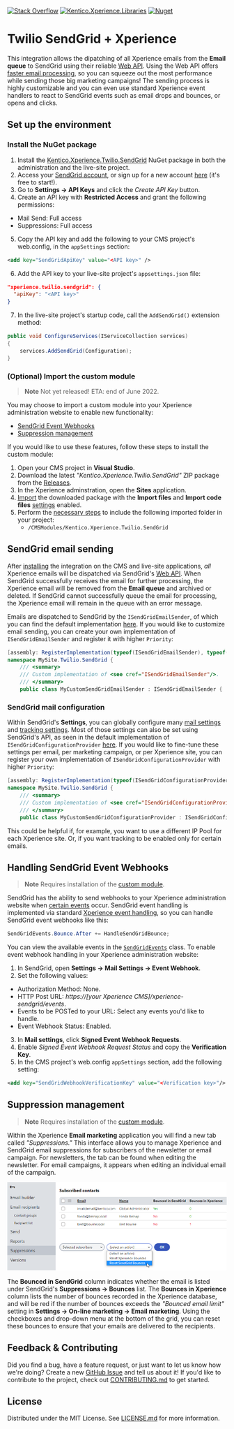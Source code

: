 [![Stack Overflow][stackoverflow-shield]][stackoverflow-url]
[![Kentico.Xperience.Libraries][xperience-shield]][xperience-url]
[![Nuget](https://img.shields.io/nuget/v/Kentico.Xperience.Twilio.SendGrid)](https://www.nuget.org/packages/Kentico.Xperience.Twilio.SendGrid)

# Twilio SendGrid + Xperience 

This integration allows the dipatching of all Xperience emails from the __Email queue__ to SendGrid using their reliable [Web API](https://sendgrid.com/go/email-api-signup). Using the Web API offers [faster email processing](https://sendgrid.com/blog/web-api-or-smtp-relay-how-should-you-send-your-mail/), so you can squeeze out the most performance while sending those big marketing campaigns! The sending process is highly customizable and you can even use standard Xperience event handlers to react to SendGrid events such as email drops and bounces, or opens and clicks.

## Set up the environment

### Install the NuGet package

1. Install the [Kentico.Xperience.Twilio.SendGrid](https://www.nuget.org/packages/Kentico.Xperience.Twilio.SendGrid) NuGet package in both the administration and the live-site project.
2. Access your [SendGrid account](https://app.sendgrid.com/), or sign up for a new account [here](https://signup.sendgrid.com/) (it's free to start!).
3. Go to __Settings → API Keys__ and click the _Create API Key_ button.
4. Create an API key with __Restricted Access__ and grant the following permissions:
  - Mail Send: Full access
  - Suppressions: Full access
5. Copy the API key and add the following to your CMS project's web.config, in the `appSettings` section:
```xml
<add key="SendGridApiKey" value="<API key>" />
```
6. Add the API key to your live-site project's `appsettings.json` file:
```json
"xperience.twilio.sendgrid": {
  "apiKey": "<API key>"
}
```
7. In the live-site project's startup code, call the `AddSendGrid()` extension method:
```cs
public void ConfigureServices(IServiceCollection services)
{
    services.AddSendGrid(Configuration);
}
```

### (Optional) Import the custom module

> __Note__ Not yet released! ETA: end of June 2022.

You may choose to import a custom module into your Xperience administration website to enable new functionality:

- [SendGrid Event Webhooks](#handling-sendgrid-event-webhooks)
- [Suppression management](#suppression-management)

If you would like to use these features, follow these steps to install the custom module:

1. Open your CMS project in __Visual Studio__.
1. Download the latest _"Kentico.Xperience.Twilio.SendGrid"_ ZIP package from the [Releases](https://github.com/Kentico/xperience-twilio-sendgrid/releases/).
1. In the Xperience adminstration, open the __Sites__ application.
1. [Import](https://docs.xperience.io/deploying-websites/exporting-and-importing-sites/importing-a-site-or-objects) the downloaded package with the __Import files__ and __Import code files__ [settings](https://docs.xperience.io/deploying-websites/exporting-and-importing-sites/importing-a-site-or-objects#Importingasiteorobjects-Import-Objectselectionsettings) enabled.
1. Perform the [necessary steps](https://docs.xperience.io/deploying-websites/exporting-and-importing-sites/importing-a-site-or-objects#Importingasiteorobjects-Importingpackageswithfiles) to include the following imported folder in your project:
   - `/CMSModules/Kentico.Xperience.Twilio.SendGrid`

## SendGrid email sending

After [installing](#install-the-nuget-package) the integration on the CMS and live-site applications, _all_ Xperience emails will be dispatched via SendGrid's [Web API](https://sendgrid.com/go/email-api-signup). When SendGrid successfully receives the email for further processing, the Xperience email will be removed from the __Email queue__ and archived or deleted. If SendGrid cannot successfully queue the email for processing, the Xperience email will remain in the queue with an error message.

Emails are dispatched to SendGrid by the `ISendGridEmailSender`, of which you can find the default implementation [here](src/Services/Implementations/DefaultSendGridEmailSender.cs). If you would like to customize email sending, you can create your own implementation of `ISendGridEmailSender` and register it with higher `Priority`:

```cs
[assembly: RegisterImplementation(typeof(ISendGridEmailSender), typeof(MyCustomSendGridEmailSender), Lifestyle = Lifestyle.Singleton, Priority = RegistrationPriority.Default)]
namespace MySite.Twilio.SendGrid {
    /// <summary>
    /// Custom implementation of <see cref="ISendGridEmailSender"/>.
    /// </summary>
    public class MyCustomSendGridEmailSender : ISendGridEmailSender {
```

### SendGrid mail configuration

Within SendGrid's  __Settings__, you can globally configure many [mail settings](https://docs.sendgrid.com/ui/account-and-settings/mail) and [tracking settings](https://docs.sendgrid.com/ui/account-and-settings/tracking). Most of those settings can also be set using SendGrid's API, as seen in the default implementation of `ISendGridConfigurationProvider` [here](/src/Services/Implementations/DefaultSendGridConfigurationProvider.cs). If you would like to fine-tune these settings per email, per marketing campaign, or per Xperience site, you can register your own implementation of `ISendGridConfigurationProvider` with higher `Priority`:

```cs
[assembly: RegisterImplementation(typeof(ISendGridConfigurationProvider), typeof(MyCustomSendGridConfigurationProvider), Lifestyle = Lifestyle.Singleton, Priority = RegistrationPriority.Default)]
namespace MySite.Twilio.SendGrid {
    /// <summary>
    /// Custom implementation of <see cref="ISendGridConfigurationProvider"/>.
    /// </summary>
    public class MyCustomSendGridConfigurationProvider : ISendGridConfigurationProvider {
```

This could be helpful if, for example, you want to use a different IP Pool for each Xperience site. Or, if you want tracking to be enabled only for certain emails.

## Handling SendGrid Event Webhooks

> __Note__ Requires installation of the [custom module](#optional-import-the-custom-module).

SendGrid has the ability to send webhooks to your Xperience administration website when [certain events](https://docs.sendgrid.com/for-developers/tracking-events/event#delivery-events) occur. SendGrid event handling is implemented via standard [Xperience event handling](https://docs.xperience.io/custom-development/handling-global-events), so you can handle SendGrid event webhooks like this:

```cs
SendGridEvents.Bounce.After += HandleSendGridBounce;
```

You can view the available events in the [`SendGridEvents`](src/Events/SendGridEvents.cs) class. To enable event webhook handling in your Xperience administration website:

1. In SendGrid, open __Settings → Mail Settings → Event Webhook__.
2. Set the following values:
  - Authorization Method: None.
  - HTTP Post URL: _https://[your Xperience CMS]/xperience-sendgrid/events_.
  - Events to be POSTed to your URL: Select any events you'd like to handle.
  - Event Webhook Status: Enabled.
3. In __Mail settings__, click __Signed Event Webhook Requests__.
4. Enable _Signed Event Webhook Request Status_ and copy the __Verification Key__.
5. In the CMS project's web.config `appSettings` section, add the following setting:
```xml
<add key="SendGridWebhookVerificationKey" value="<Verification key>"/>
```

## Suppression management

> __Note__ Requires installation of the [custom module](#optional-import-the-custom-module).

Within the Xperience __Email marketing__ application you will find a new tab called _"Suppressions."_ This interface allows you to manage Xperience and SendGrid email suppressions for subscribers of the newsletter or email campaign. For newsletters, the tab can be found when editing the newsletter. For email campaigns, it appears when editing an individual email of the campaign.

![suppressions-img]

The __Bounced in SendGrid__ column indicates whether the email is listed under SendGrid's __Suppressions → Bounces__ list. The __Bounces in Xperience__ column lists the number of bounces recorded in the Xperience database, and will be red if the number of bounces exceeds the _"Bounced email limit"_ setting in __Settings → On-line marketing → Email marketing__. Using the checkboxes and drop-down menu at the bottom of the grid, you can reset these bounces to ensure that your emails are delivered to the recipients.

## Feedback & Contributing

Did you find a bug, have a feature request, or just want to let us know how we're doing? Create a new [GitHub Issue](https://github.com/Kentico/xperience-twilio-sendgrid/issues/new/choose) and tell us about it! If you'd like to contribute to the project, check out [CONTRIBUTING.md](/CONTRIBUTING.md) to get started.

## License

Distributed under the MIT License. See [LICENSE.md](LICENSE.md) for more information.

[stackoverflow-shield]: https://img.shields.io/badge/Stack%20Overflow-ASK%20NOW-FE7A16.svg?logo=stackoverflow&logoColor=white
[stackoverflow-url]: https://stackoverflow.com/tags/kentico
[xperience-shield]: https://img.shields.io/badge/Kentico.Xperience.Libraries-v13.0.73-orange
[xperience-url]: https://www.nuget.org/packages/Kentico.Xperience.Libraries
[suppressions-img]: /img/suppressions.png